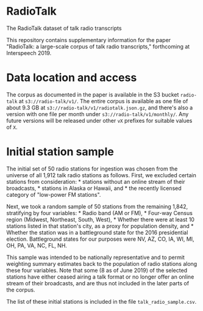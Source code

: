 # RadioTalk
The RadioTalk dataset of talk radio transcripts

This repository contains supplementary information for the paper "RadioTalk: a large-scale corpus of talk radio transcripts," forthcoming at Interspeech 2019.

# Data location and access
The corpus as documented in the paper is available in the S3 bucket `radio-talk` at `s3://radio-talk/v1/`. The entire corpus is available as one file of about 9.3 GB at `s3://radio-talk/v1/radiotalk.json.gz`, and there's also a version with one file per month under `s3://radio-talk/v1/monthly/`. Any future versions will be released under other `vX` prefixes for suitable values of `X`.

# Initial station sample
The initial set of 50 radio stations for ingestion was chosen from the universe of all 1,912 talk radio stations as follows. First, we excluded certain stations from consideration:
    * stations without an online stream of their broadcasts,
    * stations in Alaska or Hawaii, and
    * the recently licensed category of "low-power FM stations".

Next, we took a random sample of 50 stations from the remaining 1,842, stratifying by four variables:
    * Radio band (AM or FM),
    * Four-way Census region (Midwest, Northeast, South, West),
    * Whether there were at least 10 stations listed in that station's city, as a proxy for population density, and
    * Whether the station was in a battleground state for the 2016 presidential election. Battleground states for our purposes were NV, AZ, CO, IA, WI, MI, OH, PA, VA, NC, FL, NH.

This sample was intended to be nationally representative and to permit weighting summary estimates back to the population of radio stations along these four variables. Note that some (8 as of June 2019) of the selected stations have either ceased airing a talk format or no longer offer an online stream of their broadcasts, and are thus not included in the later parts of the corpus.

The list of these initial stations is included in the file `talk_radio_sample.csv`.

